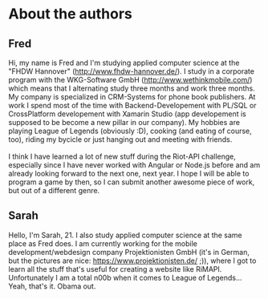 # About the authors

## Fred
Hi,
my name is Fred and I'm studying applied computer science at the "FHDW Hannover" (http://www.fhdw-hannover.de/). I study in a corporate program with the WKG-Software GmbH  (http://www.wethinkmobile.com/) which means that I alternating study three months and work three months. My company is specialized in CRM-Systems for phone book publishers. At work I spend most of the time with Backend-Developement with PL/SQL or CrossPlatform developement with Xamarin Studio (app developement is supposed to be become a new pillar in our company). My hobbies are playing League of Legends (obviously :D), cooking (and eating of course, too), riding my bycicle or just hanging out and meeting with friends.
<br> <br>
I think I have learned a lot of new stuff during the Riot-API challenge, especially since I have never worked with Angular or Node.js before and am already looking forward to the next one, next year. I hope I will be able to program a game by then, so I can submit another awesome piece of work, but out of a different genre.

## Sarah
Hello, I'm Sarah, 21. I also study applied computer science at the same place as Fred does. I am currently working for the mobile development/webdesign company Projektionisten GmbH (it's in German, but the pictures are nice: https://www.projektionisten.de/ ;)), where I got to learn all the stuff that's useful for creating a website like RiMAPI. Unfortunately I am a total n00b when it comes to League of Legends... Yeah, that's it. Obama out.